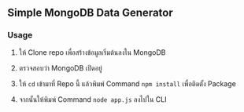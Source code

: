 ## Simple MongoDB Data Generator

### Usage

1) ให้ Clone repo เพื่อสร้างข้อมูลเริ่มต้นลงใน MongoDB

2) ตรวจสอบว่า MongoDB เปิดอยู่

3) ให้ `cd` เข้ามาที่ Repo นี้ แล้วพิมพ์ Command `npm install` เพื่อติดตั้ง Package

4) จากนั้นให้พิมพ์ Command `node app.js` ลงไปใน CLI
